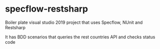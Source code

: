 # specflow-restsharp

Boiler plate visual studio 2019 project that uses Specflow, NUnit and Restsharp

It has BDD scenarios that queries the rest countries API and checks status code
